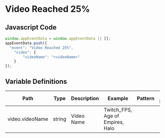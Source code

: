 # Video Reached 25%

### 

## Javascript Code
```js
window.appEventData = window.appEventData || [];
appEventData.push({
  "event": "Video Reached 25%",
    "video": {
        "videoName": "<videoName>"
    }
});
```

## Variable Definitions

|Path|Type|Description|Example|Pattern|Min Length|Max Length|Minimum|Maximum|Multiple Of|
| --- | --- | --- | --- | --- | --- | --- | --- | --- | --- |
|video.videoName|string|Video Name|Twitch\_FPS, Age of Empires, Halo|||||||




